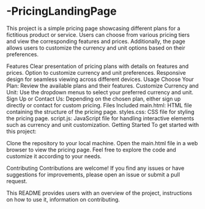 # -PricingLandingPage

This project is a simple pricing page showcasing different plans for a fictitious product or service. Users can choose from various pricing tiers and view the corresponding features and prices. Additionally, the page allows users to customize the currency and unit options based on their preferences.

Features
Clear presentation of pricing plans with details on features and prices.
Option to customize currency and unit preferences.
Responsive design for seamless viewing across different devices.
Usage
Choose Your Plan: Review the available plans and their features.
Customize Currency and Unit: Use the dropdown menus to select your preferred currency and unit.
Sign Up or Contact Us: Depending on the chosen plan, either sign up directly or contact for custom pricing.
Files Included
main.html: HTML file containing the structure of the pricing page.
styles.css: CSS file for styling the pricing page.
script.js: JavaScript file for handling interactive elements such as currency and unit customization.
Getting Started
To get started with this project:

Clone the repository to your local machine.
Open the main.html file in a web browser to view the pricing page.
Feel free to explore the code and customize it according to your needs.

Contributing
Contributions are welcome! If you find any issues or have suggestions for improvements, please open an issue or submit a pull request.

This README provides users with an overview of the project, instructions on how to use it, information on contributing.
